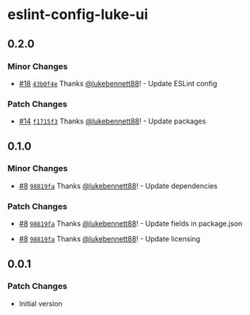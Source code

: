 # eslint-config-luke-ui

## 0.2.0

### Minor Changes

- [#18](https://github.com/lukebennett88/luke-ui/pull/18)
  [`43b0f4e`](https://github.com/lukebennett88/luke-ui/commit/43b0f4e649793a94fa9fbbc2e9debbdf3a57f3e5)
  Thanks [@lukebennett88](https://github.com/lukebennett88)! - Update ESLint
  config

### Patch Changes

- [#14](https://github.com/lukebennett88/luke-ui/pull/14)
  [`f1715f3`](https://github.com/lukebennett88/luke-ui/commit/f1715f3b3d4aea0b589e3d4576e68d3df7a07fd1)
  Thanks [@lukebennett88](https://github.com/lukebennett88)! - Update packages

## 0.1.0

### Minor Changes

- [#8](https://github.com/lukebennett88/luke-ui/pull/8)
  [`98819fa`](https://github.com/lukebennett88/luke-ui/commit/98819fa5aabbe7f689a67e61ac8321257e431b33)
  Thanks [@lukebennett88](https://github.com/lukebennett88)! - Update
  dependencies

### Patch Changes

- [#8](https://github.com/lukebennett88/luke-ui/pull/8)
  [`98819fa`](https://github.com/lukebennett88/luke-ui/commit/98819fa5aabbe7f689a67e61ac8321257e431b33)
  Thanks [@lukebennett88](https://github.com/lukebennett88)! - Update fields in
  package.json

- [#8](https://github.com/lukebennett88/luke-ui/pull/8)
  [`98819fa`](https://github.com/lukebennett88/luke-ui/commit/98819fa5aabbe7f689a67e61ac8321257e431b33)
  Thanks [@lukebennett88](https://github.com/lukebennett88)! - Update licensing

## 0.0.1

### Patch Changes

- Initial version
